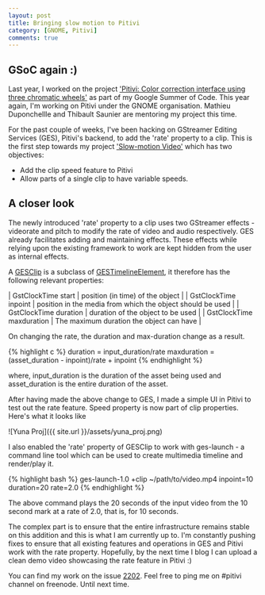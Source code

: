 ```yaml
---
layout: post
title: Bringing slow motion to Pitivi
category: [GNOME, Pitivi]
comments: true
---
```


## GSoC again :)

Last year, I worked on the project ['Pitivi: Color correction interface using three chromatic wheels'](https://wiki.gnome.org/Outreach/SummerOfCode/2017/Projects/SuhasNayak_PitiviColorCorrectionInterface) as part of my Google Summer of Code. This year again, I'm working on Pitivi under the GNOME organisation. Mathieu Duponchellle and Thibault Saunier are mentoring my project this time. 

For the past couple of weeks, I've been hacking on GStreamer Editing Services (GES), Pitivi's backend, to add the 'rate' property to a clip. This is the first step towards my project ['Slow-motion Video'](https://wiki.gnome.org/Outreach/SummerOfCode/2018/Projects/SuhasNayak_PitiviSlowMotionVideo) which has two objectives:

* Add the clip speed feature to Pitivi
* Allow parts of a single clip to have variable speeds.

## A closer look

The newly introduced 'rate' property to a clip uses two GStreamer effects - videorate and pitch to modify the rate of video and audio respectively. GES already facilitates adding and maintaining effects. These effects while relying upon the existing framework to work are kept hidden from the user as internal effects.  

A [GESClip](https://gstreamer.freedesktop.org/data/doc/gstreamer/head/gstreamer-editing-services/html/GESClip.html) is a subclass of [GESTimelineElement](https://gstreamer.freedesktop.org/data/doc/gstreamer/head/gstreamer-editing-services/html/GESTimelineElement.html), it therefore has the following relevant properties:

| GstClockTime start     | position (in time) of the object |
| GstClockTime inpoint    | position in the media from which the object should be used | 
| GstClockTime duration | duration of the object to be used | 
| GstClockTime maxduration | The maximum duration the object can have |

On changing the rate, the duration and max-duration change as a result. 

{% highlight c %}
  duration = input_duration/rate
  maxduration = (asset_duration - inpoint)/rate + inpoint
{% endhighlight %}

where, input_duration is the duration of the asset being used and asset_duration is the entire duration of the asset.

After having made the above change to GES, I made a simple UI in Pitivi to test out the rate feature. Speed property is now part of clip properties. Here's what it looks like

![Yuna Proj]({{ site.url }}/assets/yuna_proj.png)

I also enabled the 'rate' property of GESClip to work with ges-launch - a command line tool which can be used to create multimedia timeline and render/play it.

{% highlight bash %}
ges-launch-1.0 +clip ~/path/to/video.mp4 inpoint=10 
duration=20 rate=2.0
{% endhighlight %}

The above command plays the 20 seconds of the input video from the 10 second mark at a rate of 2.0, that is, for 10 seconds.

The complex part is to ensure that the entire infrastructure remains stable on this addition and this is what I am currently up to. I'm constantly pushing fixes to ensure that all existing features and operations in GES and Pitivi work with the rate property. Hopefully, by the next time I blog I can upload a clean demo video showcasing the rate feature in Pitivi :)

You can find my work on the issue [2202](https://gitlab.gnome.org/GNOME/pitivi/issues/2202). Feel free to ping me on #pitivi channel on freenode. Until next time.

